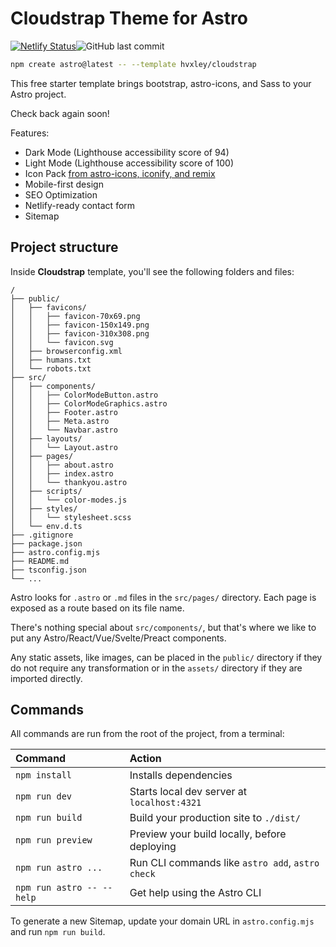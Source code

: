 # Cloudstrap Theme for Astro
[![Netlify Status](https://api.netlify.com/api/v1/badges/b60352ff-0308-4fc4-8b98-a35eee6772aa/deploy-status)](https://app.netlify.com/sites/cloudstrap/deploys)![GitHub last commit](https://img.shields.io/github/last-commit/hvxley/cloudstrap)

```sh
npm create astro@latest -- --template hvxley/cloudstrap
```

This free starter template brings bootstrap, astro-icons, and Sass to your Astro project.

Check back again soon!

Features:
* Dark Mode (Lighthouse accessibility score of 94)
* Light Mode (Lighthouse accessibility score of 100)
* Icon Pack [from astro-icons, iconify, and remix](https://icon-sets.iconify.design/ri/)
* Mobile-first design
* SEO Optimization
* Netlify-ready contact form
* Sitemap

## Project structure

Inside **Cloudstrap** template, you'll see the following folders and files:

```
/
├── public/
│   ├── favicons/
│   │   ├── favicon-70x69.png
│   │   ├── favicon-150x149.png
│   │   ├── favicon-310x308.png
│   │   └── favicon.svg
│   ├── browserconfig.xml
│   ├── humans.txt
│   └── robots.txt
├── src/
│   ├── components/
│   │   ├── ColorModeButton.astro
│   │   ├── ColorModeGraphics.astro
│   │   ├── Footer.astro
│   │   ├── Meta.astro
│   │   └── Navbar.astro
│   ├── layouts/
│   │   └── Layout.astro
│   ├── pages/
│   │   ├── about.astro
│   │   ├── index.astro
│   │   └── thankyou.astro
│   ├── scripts/
│   │   └── color-modes.js
│   ├── styles/
│   │   └── stylesheet.scss
│   └── env.d.ts
├── .gitignore
├── package.json
├── astro.config.mjs
├── README.md
├── tsconfig.json
└── ...
```

Astro looks for `.astro` or `.md` files in the `src/pages/` directory. Each page is exposed as a route based on its file name.

There's nothing special about `src/components/`, but that's where we like to put any Astro/React/Vue/Svelte/Preact components.

Any static assets, like images, can be placed in the `public/` directory if they do not require any transformation or in the `assets/` directory if they are imported directly.

## Commands

All commands are run from the root of the project, from a terminal:

| Command                   | Action                                           |
| :------------------------ | :----------------------------------------------- |
| `npm install`             | Installs dependencies                            |
| `npm run dev`             | Starts local dev server at `localhost:4321`      |
| `npm run build`           | Build your production site to `./dist/`          |
| `npm run preview`         | Preview your build locally, before deploying     |
| `npm run astro ...`       | Run CLI commands like `astro add`, `astro check` |
| `npm run astro -- --help` | Get help using the Astro CLI                     |

To generate a new Sitemap, update your domain URL in `astro.config.mjs` and run `npm run build`.

